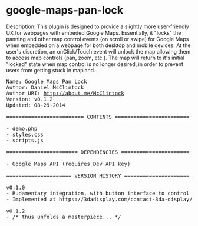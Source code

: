 google-maps-pan-lock
====================

Description: This plugin is designed to provide a slightly more user-friendly UX for webpages with embeded Google Maps. Essentially, it "locks" the panning and other map control events (on scroll or swipe) for Google Maps when embedded on a webpage for both desktop and mobile devices. At the user's discretion, an onClick/Touch event will unlock the map allowing them to access map controls (pan, zoom, etc.). The map will return to it's initial "locked" state when map control is no longer desired, in order to prevent users from getting stuck in mapland.

<pre>
Name: Google Maps Pan Lock
Author: Daniel McClintock
Author URI: <a href="http://about.me/McClintock" target="_blank">http://about.me/McClintock</a>
Version: v0.1.2
Updated: 08-29-2014

========================= CONTENTS ========================

- demo.php
- styles.css
- scripts.js

======================= DEPENDENCIES ======================

- Google Maps API (requires Dev API key)

===================== VERSION HISTORY =====================

v0.1.0
- Rudamentary integration, with button interface to control relocking the map
- Implemented at https://3dadisplay.com/contact-3da-display/

v0.1.2
- /* thus unfolds a masterpiece... */
</pre>
